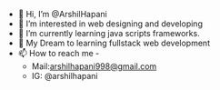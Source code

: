- 👋 Hi, I’m @ArshilHapani
- 👀 I’m interested in web designing and developing
- 🌱 I’m currently learning java scripts frameworks. 
- 💞️ My Dream to learning fullstack web development
- 📫 How to reach me -
    - Mail:arshilhapani998@gmail.com
    - IG: @arshilhapani

<!---
ArshilHapani/ArshilHapani is a ✨ special ✨ repository because its `README.md` (this file) appears on your GitHub profile.
You can click the Preview link to take a look at your changes.
--->
